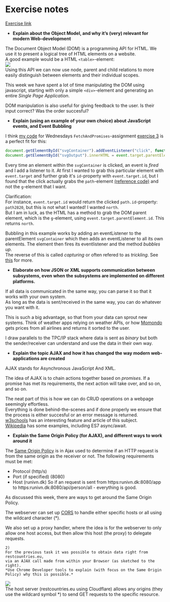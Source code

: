 # Exercise notes
[Exercise link](https://docs.google.com/document/d/1VMx1XdbnIbJ6ik98qPywGyrRiqbQuIM2u9DpJmXCnlk/edit)  


- **Explain about the Object Model, and why it’s (very) relevant for modern Web-development**  

The Document Object Model (DOM) is a programming API for HTML. We use it to present a logical tree of HTML elements on a website.  
A good example would be a HTML `<table>`-element:  
![](https://www.w3.org/TR/WD-DOM/table.gif)  
Using this API we can now use node, parent and child relations to more easily distinguish between elements and their individual scopes.

This week we have spent a lot of time manipulating the DOM using javascript, starting with only a simple `<div>`-element and generating an entire *Single Page Application*.

DOM manipulation is also useful for giving feedback to the user. Is their input correct? Was the order succesful?

- **Explain (using an example of your own choice) about JavaScript events, and Event Bubbling**  

I think [my code](https://github.com/Runi-VN/3rdsemester/blob/master/Week39/25-wednesday/FetchAndPromises/src/index.js#L35) for Wednesdays `FetchAndPromises`-assignment [exercise 3](https://docs.google.com/document/d/1_PkGqF-1MVt0sFDR90ARJlUhQ8DsyC4L12NI6E-iWMc/edit#heading=h.wecyiqakcy9) is a perfect fit for this:

```javascript
document.getElementById("svgContainer").addEventListener("click", function (event) {
document.getElementById("svgOutput").innerHTML = event.target.parentElement.id;
```  
Every time an element within the `svgContainer` is clicked, an event is *fired* and I add a listener to it.
At first I wanted to grab this particular element with `event.target` and further grab it's `id`-property with `event.target.id`, but I found that the click actually grabs the `path`-element [(reference code)](https://raw.githubusercontent.com/Cphdat3sem2017f/StartcodeExercises/master/JS/fourHearts.svg) and not the `g`-element that I want.  

Clarification:  
For instance, `event.target.id` would return the clicked `path.id`-property: `path2820`, but this is not what I wanted! I wanted `north`.  
But I am in luck, as the HTML has a method to grab the DOM parent element, which is the `g`-element, using `event.target.parentElement.id`. This returns `north`.  

Bubbling in this example  works by adding an eventListener to the parentElement `svgContainer` which then adds an eventListener to all its own elements. The element then fires its eventlistener and the method *bubbles up*.  
The reverse of this is called *capturing* or often refered to as *trickling*. See [this](https://stackoverflow.com/a/4616704) for more.

    
- **Elaborate on how JSON or XML supports communication between subsystems, even when the subsystems are implemented on diﬀerent platforms.**  

If all data is communicated in the same way, you can parse it so that it works with your own system.  
As long as the data is sent/received in the same way, you can do whatever you want with it.

This is such a big advantage, so that from your data can sprout new systems. Think of weather apps relying on weather APIs, or how [Momondo](https://www.momondo.dk/) gets prices from all airlines and returns it sorted to the user.

I draw parallels to the TPC/IP stack where data is sent as *binary* but both the sender/receiver can understand and use the data in their own way.

- **Explain the topic AJAX and how it has changed the way modern web-applications are created**  

AJAX stands for Asynchronous JavaScript And XML.  

The idea of AJAX is to chain actions together based on *promises*. If a promise has met its requirements, the next action will take over, and so on, and so on.

The neat part of this is how we can do CRUD operations on a webpage seemingly effortless.  
Everything is done behind-the-scenes and if done properly we ensure that the process is either succesful or an error message is returned.  
[w3schools](https://www.w3schools.com/whatis/whatis_ajax.asp) has an interesting feature and article of this subject.  
[Wikipedia](https://en.wikipedia.org/wiki/Ajax_(programming)#Fetch_example) has some examples, including ES7 async/await.

- **Explain the Same Origin Policy (for AJAX), and different ways to work around it**  

The [Same Origin Policy](https://developer.mozilla.org/en-US/docs/Web/Security/Same-origin_policy) is in Ajax used to determine if an HTTP request is from the same origin as the receiver or not. The following requirements must be met:  
   - Protocol (http/s)
   - Port (if specified) (8080)
   - Host (runivn.dk)
So if an request is sent from https:runivn.dk:8080/app to https:runivn.dk:8080/api/person/all - everything is good.

As discussed this week, there are ways to get around the Same Origin Policy.

The webserver can set up [CORS](https://developer.mozilla.org/en-US/docs/Web/HTTP/CORS) to handle either specific hosts or all using the wildcard character (\*).

We also set up a proxy handler, where the idea is for the webserver to only allow one host access, but then allow this host (the proxy) to delegate requests.


```
2) 
For the previous task it was possible to obtain data right from restcountries.eu,
via an AJAX call made from within your Browser (as sketched to the right). 
*Use Chrome Developer tools to explain (with focus on the Same Origin Policy) why this is possible.* 
```
![](https://i.imgur.com/L65qQVU.png)  
The host server (restcountries.eu using Cloudflare) allows any origins (they use the wildcard symbol \*) to send GET requests to the specific resource.
